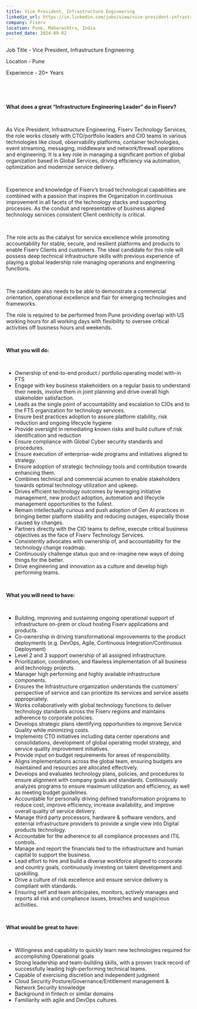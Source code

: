 ```yaml
---
title: Vice President, Infrastructure Engineering
linkedin_url: https://in.linkedin.com/jobs/view/vice-president-infrastructure-engineering-at-fiserv-4013855620?position=41&pageNum=0&refId=V%2BYelADDkwm8o3tcjethsg%3D%3D&trackingId=mN5jJ0BihvkSj8EjhQS1sQ%3D%3D
company: Fiserv
location: Pune, Maharashtra, India
posted_date: 2024-09-02
---
```


<div class="description__text description__text--rich">
<section class="show-more-less-html" data-max-lines="5">
<div class="show-more-less-html__markup show-more-less-html__markup--clamp-after-5 relative overflow-hidden">
<p>Job Title - Vice President, Infrastructure Engineering</p><p>Location - Pune</p><p>Experience - 20+ Years</p><p><br/></p><p><br/></p><p><strong>What does a great “Infrastructure Engineering Leader” do in Fiserv?</strong></p><p><br/></p><p>As Vice President, Infrastructure Engineering, Fiserv Technology Services, the role works closely with CTO/portfolio leaders and CIO teams in various technologies like cloud, observability platforms, container technologies, event streaming, messaging, middleware and network/firewall operations and engineering. It is a key role in managing a significant portion of global organization based in Global Services, driving efficiency via automation, optimization and modernize service delivery.</p><p><br/></p><p>Experience and knowledge of Fiserv’s broad technological capabilities are combined with a passion that inspires the Organization in continuous improvement in all facets of the technology stacks and supporting processes. As the conduit and representative of business aligned technology services consistent Client centricity is critical. </p><p><br/></p><p>The role acts as the catalyst for service excellence while promoting accountability for stable, secure, and resilient platforms and products to enable Fiserv Clients and customers. The ideal candidate for this role will possess deep technical infrastructure skills with previous experience of playing a global leadership role managing operations and engineering functions. </p><p><br/></p><p>The candidate also needs to be able to demonstrate a commercial orientation, operational excellence and flair for emerging technologies and frameworks. </p><p> </p><p>The role is required to be performed from Pune providing overlap with US working hours for all working days with flexibility to oversee critical activities off business hours and weekends.</p><p><br/></p><p><strong>What you will do:</strong></p><p><br/></p><ul><li>Ownership of end-to-end product / portfolio operating model with-in FTS</li><li>Engage with key business stakeholders on a regular basis to understand their needs, involve them in joint planning and drive overall high stakeholder satisfaction.</li><li>Leads as the single point of accountability and escalation to CIOs and to the FTS organization for technology services.</li><li>Ensure best practices adoption to assure platform stability, risk reduction and ongoing lifecycle hygiene</li><li>Provide oversight in remediating known risks and build culture of risk identification and reduction</li><li>Ensure compliance with Global Cyber security standards and procedures.</li><li>Ensure execution of enterprise-wide programs and initiatives aligned to strategy.</li><li>Ensure adoption of strategic technology tools and contribution towards enhancing them.</li><li>Combines technical and commercial acumen to enable stakeholders towards optimal technology utilization and upkeep.</li><li>Drives efficient technology outcomes by leveraging initiative management, new product adoption, automation and lifecycle management opportunities to the fullest.</li><li>Remain intellectually curious and push adoption of Gen AI practices in bringing better platform stability and reducing outages, especially those caused by changes.</li><li>Partners directly with the CIO teams to define, execute critical business objectives as the face of Fiserv Technology Services.</li><li>Consistently advocates with ownership of, and accountability for the technology change roadmap.</li><li>Continuously challenge status quo and re-imagine new ways of doing things for the better.</li><li>Drive engineering and innovation as a culture and develop high performing teams.</li></ul><p><br/></p><p><strong>What you will need to have:</strong></p><p><br/></p><ul><li>Building, improving and sustaining ongoing operational support of infrastructure on-prem or cloud hosting Fiserv applications and products.</li><li>Co-ownership in driving transformational improvements to the product deployments (e.g. DevOps, Agile, Continuous Integration/Continuous Deployment)</li><li>Level 2 and 3 support ownership of all assigned infrastructure.</li><li>Prioritization, coordination, and flawless implementation of all business and technology projects.</li><li>Manager high performing and highly available infrastructure components.</li><li>Ensures the Infrastructure organization understands the customers’ perspective of service and can prioritize its services and service assets appropriately.</li><li>Works collaboratively with global technology functions to deliver technology standards across the Fiserv regions and maintains adherence to corporate policies.</li><li>Develops strategic plans identifying opportunities to improve Service Quality while minimizing costs.</li><li>Implements CTO initiatives including data center operations and consolidations, development of global operating model strategy, and service quality improvement initiatives.</li><li>Provide input on budget requirements for areas of responsibility.</li><li>Aligns implementations across the global team, ensuring budgets are maintained and resources are allocated effectively.</li><li>Develops and evaluates technology plans, policies, and procedures to ensure alignment with company goals and standards. Continuously analyzes programs to ensure maximum utilization and efficiency, as well as meeting budget guidelines.</li><li>Accountable for personally driving defined transformation programs to reduce cost, improve efficiency, increase availability, and improve overall quality of service delivery.</li><li>Manage third party processors, hardware &amp; software vendors, and external infrastructure providers to provide a single view into Digital products technology.</li><li>Accountable for the adherence to all compliance processes and ITIL controls.</li><li>Manage and report the financials tied to the infrastructure and human capital to support the business.</li><li>Lead effort to hire and build a diverse workforce aligned to corporate and country goals, continuously investing on talent development and upskilling.</li><li>Drive a culture of risk excellence and ensure service delivery is compliant with standards.</li><li>Ensuring self and team anticipates, monitors, actively manages and reports all risk and compliance issues, breaches and suspicious activities.</li></ul><p> </p><p><br/></p><p><strong>What would be great to have:</strong></p><p><br/></p><ul><li>Willingness and capability to quickly learn new technologies required for accomplishing Operational goals</li><li>Strong leadership and team-building skills, with a proven track record of successfully leading high-performing technical teams.</li><li>Capable of exercising discretion and independent judgment </li><li>Cloud Security Posture/Governance/Entitlement management &amp; Network Security knowledge</li><li>Background in fintech or similar domains</li><li>Familiarity with agile and DevOps cultures.</li></ul><p></p>
</div>


<!-- --> </section>
</div>